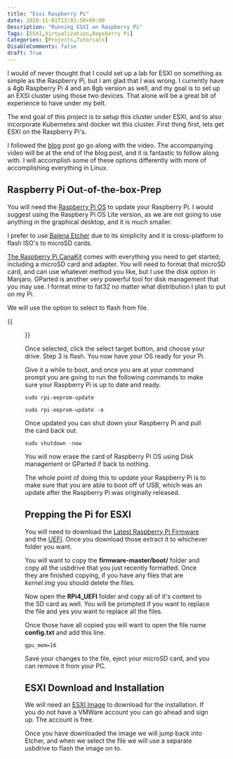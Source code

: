 ```yaml
---
title: "Esxi Raspberry Pi"
date: 2020-11-01T13:01:50+09:00
Description: "Running ESXI on Raspberry Pi"
Tags: [ESXI,Virtualization,Rapsberry Pi]
Categories: [Projects,Tutorials]
DisableComments: false
draft: True
---
```


I would of never thought that I could set up a lab for ESXI on something as simple as the Raspberry Pi, but I am glad that I was wrong. I currently have a 4gb Raspberry Pi 4 and an 8gb version as well, and my goal is to set up an EXSI cluster using those two devices. That alone will be a great bit of experience to have under my belt. 

The end goal of this project is to setup this cluster under ESXI, and to also incorporate Kubernetes and docker wit this cluster. First thing first, lets get ESXI on the Raspberry Pi's.

I followed the [blog](https://networkchuck.com/vmware-raspberrypi/) post go go along with the video. The accompanying video will be at the end of the blog post, and it is fantastic to follow along with. I will accomplish some of these options differently with more of accomplishing everything in Linux.

## Raspberry Pi Out-of-the-box-Prep

You will need the [Raspberry Pi OS](https://www.raspberrypi.org/downloads/raspberry-pi-os/) to update your Raspberry Pi. I would suggest using the Raspbery Pi OS Lite version, as we are not going to use anything in the graphical desktop, and it is much smaller.

I prefer to use [Balena Etcher](https://www.balena.io/etcher/) due to its simplicity and it is cross-platform to flash ISO's to microSD cards.

[The Raspberry Pi CanaKit](https://www.amazon.com/CanaKit-Raspberry-8GB-Extreme-Kit/dp/B08B6F1FV5/ref=sr_1_5?dchild=1&keywords=raspberry+pi+4+8gb+canakit&qid=1604204877&sr=8-5) comes with everything you need to get started; including a microSD card and adapter. You will need to format that microSD card, and can use whatever method you like, but I use the disk option in Manjaro. GParted is another very powerful tool for disk management that you may use. I format mine to fat32 no matter what distribution I plan to put on my Pi.

We will use the option to select to flash from file. 

{{<figure src="/images/Posts/005/etcher.jpg">}}

Once selected, click the select target button, and choose your drive. Step 3 is flash. You now have your OS ready for your Pi. 

Give it a while to boot, and once you are at your command prompt you are going to run the following commands to make sure your Raspberry Pi is up to date and ready.

```
sudo rpi-eeprom-update
```
```
sudo rpi-eeprom-update -a
```
Once updated you can shut down your Raspberry Pi and pull the card back out.
```
sudo shutdown -now
```
You will now erase the card of Raspberry Pi OS using Disk management or GParted if back to nothing.

The whole point of doing this to update your Raspberry Pi is to make sure that you are able to boot off of USB, which was an update after the Raspberry Pi was originally released.

## Prepping the Pi for ESXI

You will need to download the [Latest Raspberry Pi Firmware](https://bit.ly/2HpIaG6) and the [UEFI](https://bit.ly/3jota8D). Once you download those extract it to whichever folder you want. 

You will want to copy the __firmware-master/boot/__ folder and copy all the usbdrive that you just recently formatted. Once they are finished copying, if you have any files that are _kernel.img_ you should delete the files. 

Now open the __RPi4_UEFI__ folder and copy all of it's content to the SD card as well. You will be prompted if you want to replace the file and yes you want to replace all the files. 

Once those have all copied you will want to open the file name __config.txt__ and add this line.
```
gpu_mem=16
```
Save your changes to the file, eject your microSD card, and you can remove it from your PC.

## ESXI Download and Installation

We will need an [ESXI Image](https://flings.vmware.com/esxi-arm-edition) to download for the installation. If you do not have a VMWare account you can go ahead and sign up. The account is free.

Once you have downloaded the image we will jump back into Etcher, and when we select the file we will use a separate usbdrive to flash the image on to.

